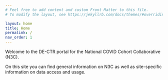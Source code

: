 ```yaml
---
# Feel free to add content and custom Front Matter to this file.
# To modify the layout, see https://jekyllrb.com/docs/themes/#overriding-theme-defaults

layout: home
title: Home
permalink: /
nav_order: 1
---
```


Welcome to the DE-CTR portal for the National COVID Cohort Collaborative (N3C).

On this site you can find general information on N3C as well as site-specific information on data access and usage.
